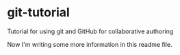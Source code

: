 git-tutorial
============

Tutorial for using git and GitHub for collaborative authoring

Now I'm writing some more information in this readme file. 

